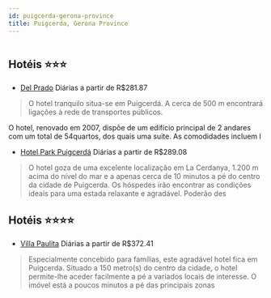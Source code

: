 ```yaml
---
id: puigcerda-gerona-province
title: Puigcerda, Gerona Province
---
```


<center><img src="http://photos.hotelbeds.com/giata/00/002738/002738a_hb_a_001.jpg" alt="" /></center>


## Hotéis ⭐️⭐️⭐️

-    [Del Prado](https://www.hurb.com/aud/https://www.hurb.com/hoteis/puigcerda/del-prado-JNP-JP045917?cmp=18055) Diárias a partir de R$281.87
   > O hotel tranquilo situa-se em Puigcerdá. A cerca de 500 m encontrará ligações à rede de transportes públicos.

O hotel, renovado em 2007, dispõe de um edifício principal de 2 andares com um total de 54quartos, dos quais uma suite. As comodidades incluem l
-    [Hotel Park Puigcerdá](https://www.hurb.com/aud/https://www.hurb.com/hoteis/puigcerda/hotel-park-puigcerda-JNP-JP079346?cmp=18055) Diárias a partir de R$289.08
   > O hotel goza de uma excelente localização em La Cerdanya, 1.200 m acima do nível do mar e a apenas cerca de 10 minutos a pé do centro da cidade de Puigcerda. Os hóspedes irão encontrar as condições ideais para uma estada relaxante e agradável. Poderão des

## Hotéis ⭐️⭐️⭐️⭐️

-    [Villa Paulita](https://www.hurb.com/aud/https://www.hurb.com/hoteis/puigcerda/villa-paulita-JNP-JP170730?cmp=18055) Diárias a partir de R$372.41
   > Especialmente concebido para famílias, este agradável hotel fica em Puigcerda. Situado a 150 metro(s) do centro da cidade, o hotel permite-lhe aceder facilmente a pé a variados locais de interesse. O imóvel está a poucos minutos a pé das principais zonas 
